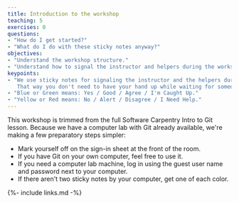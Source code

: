 ```yaml
---
title: Introduction to the workshop
teaching: 5
exercises: 0
questions:
- "How do I get started?"
- "What do I do with these sticky notes anyway?"
objectives:
- "Understand the workshop structure."
- "Understand how to signal the instructor and helpers during the workshop."
keypoints:
- "We use sticky notes for signaling the instructor and the helpers during the class.
   That way you don't need to have your hand up while waiting for someone to be free to help."
- "Blue or Green means: Yes / Good / Agree / I'm Caught Up."
- "Yellow or Red means: No / Alert / Disagree / I Need Help."
---
```


This workshop is trimmed from the full Software Carpentry Intro to Git lesson.
Because we have a computer lab with Git already available,
we're making a few preparatory steps simpler:

* Mark yourself off on the sign-in sheet at the front of the room.
* If you have Git on your own computer, feel free to use it.
* If you need a computer lab machine,
  log in using the guest user name and password next to your computer.
* If there aren't two sticky notes by your computer, get one of each color.

{%- include links.md -%}
